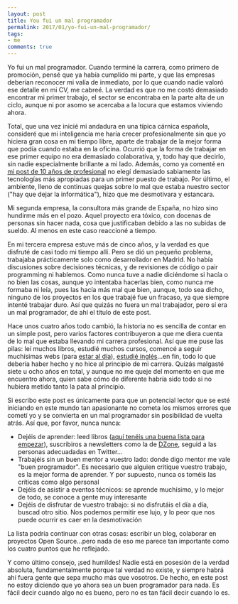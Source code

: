 ```yaml
---
layout: post
title: You fui un mal programador
permalink: 2017/01/yo-fui-un-mal-programador/
tags:
- me
comments: true
---
```


Yo fui un mal programador. Cuando terminé la carrera, como primero de promoción, pensé que ya había cumplido mi parte, y que las empresas deberían reconocer mi valía de inmediato, por lo que cuando nadie valoró ese detalle en mi CV, me cabreé. La verdad es que no me costó demasiado encontrar mi primer trabajo, el sector se encontraba en la parte alta de un ciclo, aunque ni por asomo se acercaba a la locura que estamos viviendo ahora.

<!--break-->

Total, que una vez inicié mi andadura en una típica cárnica española, consideré que mi inteligencia me haría crecer profesionalmente sin que yo hiciera gran cosa en mi tiempo libre, aparte de trabajar de la mejor forma que podía cuando estaba en la oficina. Ocurrió que la forma de trabajar en ese primer equipo no era demasiado colaborativa, y, todo hay que decirlo, sin nadie especialmente brillante a mi lado. Además, como ya comenté en [mi post de 10 años de profesional](/2015/08/10-years/) no elegí demasiado sabiamente las tecnologías más apropiadas para un primer puesto de trabajo. Por último, el ambiente, lleno de continuas quejas sobre lo mal que estaba nuestro sector ("hay que dejar la informática"), hizo que me desmotivara y estancara.

Mi segunda empresa, la consultora más grande de España, no hizo sino hundirme más en el pozo. Aquel proyecto era tóxico, con docenas de personas sin hacer nada, cosa que justificaban debido a las no subidas de sueldo. Al menos en este caso reaccioné a tiempo.

En mi tercera empresa estuve más de cinco años, y la verdad es que disfruté de casi todo mi tiempo allí. Pero se dió un pequeño problema, trabajaba prácticamente solo como desarrollador en Madrid. No había discusiones sobre decisiones técnicas, y de revisiones de código o pair programming ni hablemos. Como nunca tuve a nadie diciéndome si hacía o no bien las cosas, aunque yo intentaba hacerlas bien, como nunca me formaba ni leía, pues las hacía más mal que bien, aunque, todo sea dicho, ninguno de los proyectos en los que trabajé fue un fracaso, ya que siempre intenté trabajar duro. Así que quizás no fuera un mal trabajador, pero sí era un mal programador, de ahí el título de este post.

Hace unos cuatro años todo cambió, la historia no es sencilla de contar en un simple post, pero varios factores contribuyeron a que me diera cuenta de lo mal que estaba llevando mi carrera profesional. Así que me puse las pilas: leí muchos libros, estudié muchos cursos, comencé a seguir muchísimas webs (para [estar al día](/2015/10/estar-al-dia/)), [estudié inglés](/2016/12/aprender-ingles/)...en fin, todo lo que debería haber hecho y no hice al principio de mi carrera. Quizás malgasté siete u ocho años en total, y aunque no me queje del momento en que me encuentro ahora, quien sabe cómo de diferente habría sido todo si no hubiera metido tanto la pata al principio.

Si escribo este post es únicamente para que un potencial lector que se esté iniciando en este mundo tan apasionante no cometa los mismos errores que cometí yo y se convierta en un mal programador sin posibilidad de vuelta atrás. Así que, por favor, nunca nunca:

* Dejéis de aprender: leed libros ([aquí tenéis una buena lista para empezar](https://jasonroell.com/2015/03/16/12-most-infuential-books-every-software-engineer-needs-to-read/)), suscribiros a newsletters como la de [DZone](https://dzone.com/), seguid a las personas adecuadadas en Twitter...
* Trabajéis sin un buen mentor a vuestro lado: donde digo mentor me vale "buen programador". Es necesario que alguien critique vuestro trabajo, es la mejor forma de aprender. Y por supuesto, nunca os toméis las críticas como algo personal
* Dejéis de asistir a eventos técnicos: se aprende muchísimo, y lo mejor de todo, se conoce a gente muy interesante
* Dejéis de disfrutar de vuestro trabajo: si no disfrutáis el día a día, buscad otro sitio. Nos podemos permitir ese lujo, y lo peor que nos puede ocurrir es caer en la desmotivación

La lista podría continuar con otras cosas: escribir un blog, colaborar en proyectos Open Source...pero nada de eso me parece tan importante como los cuatro puntos que he reflejado.

Y como último consejo, ¡sed humildes! Nadie está en posesión de la verdad absoluta, fundamentalmente porque tal verdad no existe, y siempre habrá ahí fuera gente que sepa mucho más que vosotros. De hecho, en este post no estoy diciendo que yo ahora sea un buen programador para nada. Es fácil decir cuando algo no es bueno, pero no es tan fácil decir cuando lo es.
